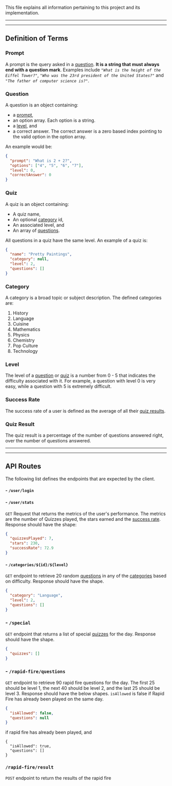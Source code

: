 This file explains all information pertaining to this project and its implementation.

---
---
## Definition of Terms

### Prompt

A prompt is the query asked in a [question](#question). **It is a string that must always end with a question mark**. Examples include _`"What is the height of the Eiffel Tower?"`_, _`"Who was the 23rd president of the United States?"`_ and _`"The father of computer science is?"`_.

### Question

A question is an object containing:
- a [prompt](#prompt), 
- an option array. Each option is a string.
- a [level](#level), and
- a correct answer. The correct answer is a zero based index pointing to the valid option in the option array.

An example would be:

```json
{
  "prompt": "What is 2 + 2?",
  "options": ["4", "5", "6", "7"],
  "level": 0,
  "correctAnswer": 0
}
```

### Quiz
A quiz is an object containing:
- A quiz name,
- An optional [category](#category) id,
- An associated level, and
- An array of [questions](#question).

All questions in a quiz have the same level. An example of a quiz is:

```json
{
  "name": "Pretty Paintings",
  "category": null,
  "level": 2,
  "questions": []
}
```

### Category
A category is a broad topic or subject description. The defined categories are:
1. History
2. Language
3. Cuisine
4. Mathematics
5. Physics
6. Chemistry
7. Pop Culture
8. Technology 

### Level
The level of a [question](#question) or [quiz](#quiz) is a number from 0 - 5 that indicates the difficulty associated with it. For example, a question with level 0 is very easy, while a question with 5 is extremely difficult. 

### Success Rate
The success rate of a user is defined as the average of all their [quiz results](#quiz-result).

### Quiz Result
The quiz result is a percentage of the number of questions answered right, over the number of questions answered.

---
---
## API Routes

The following list defines the endpoints that are expected by the client.

#### - `/user/login`

#### - `/user/stats`

`GET` Request that returns the metrics of the user's performance. The metrics are the number of Quizzes played, the stars earned and the [success rate](#success-rate). Response should have the shape:

```json
{
  "quizzesPlayed": 7,
  "stars": 230,
  "successRate": 72.9
}
```

#### - `/categories/${id}/${level}`

`GET` endpoint to retrieve 20 random [questions](#question) in any of the [categories](#category) based on difficulty. Response should have the shape.
```json
{
  "category": "Language",
  "level": 2,
  "questions": []
}
```

### - `/special`
`GET` endpoint that returns a list of special [quizzes](#quiz) for the day. Response should have the shape.
```json
{
  "quizzes": []
}
```

### - `/rapid-fire/questions`

`GET` endpoint to retrieve 90 rapid fire questions for the day. The first 25 should be level 1, the next 40 should be level 2, and the last 25 should be level 3. Response should have the below shapes.  `isAllowed` is false if Rapid Fire has already been played on the same day. 

```json
{
  "isAllowed": false, 
  "questions": null
}
```
if rapid fire has already been played, and 

```
{
  "isAllowed": true, 
  "questions": []
}
```


### `/rapid-fire/result`

`POST` endpoint to return the results of the rapid fire 







